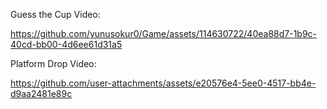 Guess the Cup Video:

https://github.com/yunusokur0/Game/assets/114630722/40ea88d7-1b9c-40cd-bb00-4d6ee61d31a5

Platform Drop Video:

https://github.com/user-attachments/assets/e20576e4-5ee0-4517-bb4e-d9aa2481e89c


